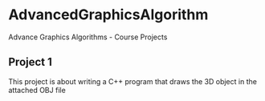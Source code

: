 # AdvancedGraphicsAlgorithm
Advance Graphics Algorithms - Course Projects

## Project 1
This project is about writing a C++ program that draws the 3D object in the attached OBJ file
